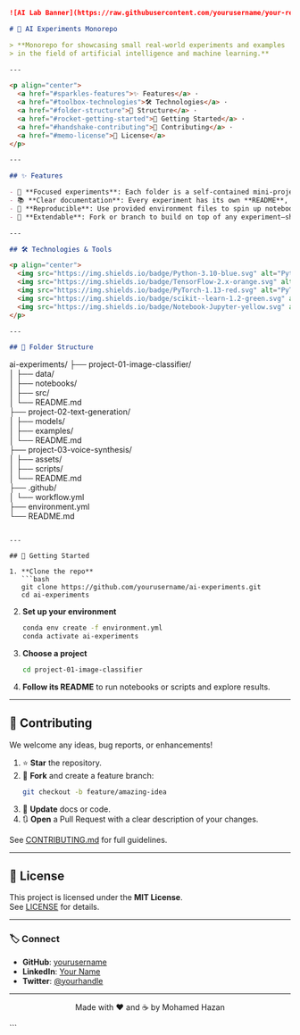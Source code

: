 ```markdown
![AI Lab Banner](https://raw.githubusercontent.com/yourusername/your-repo/main/.github/banner.png)

# 🚀 AI Experiments Monorepo

> **Monorepo for showcasing small real‑world experiments and examples  
> in the field of artificial intelligence and machine learning.**

---

<p align="center">
  <a href="#sparkles-features">✨ Features</a> ·
  <a href="#toolbox-technologies">🛠️ Technologies</a> ·
  <a href="#folder-structure">📂 Structure</a> ·
  <a href="#rocket-getting-started">🚀 Getting Started</a> ·
  <a href="#handshake-contributing">🤝 Contributing</a> ·
  <a href="#memo-license">📄 License</a>
</p>

---

## ✨ Features

- 🎯 **Focused experiments**: Each folder is a self‑contained mini‑project.  
- 📚 **Clear documentation**: Every experiment has its own **README**, code samples, and results.  
- 🔄 **Reproducible**: Use provided environment files to spin up notebooks or scripts in seconds.  
- 🚀 **Extendable**: Fork or branch to build on top of any experiment—share your improvements!

---

## 🛠️ Technologies & Tools

<p align="center">
  <img src="https://img.shields.io/badge/Python-3.10-blue.svg" alt="Python">
  <img src="https://img.shields.io/badge/TensorFlow-2.x-orange.svg" alt="TensorFlow">
  <img src="https://img.shields.io/badge/PyTorch-1.13-red.svg" alt="PyTorch">
  <img src="https://img.shields.io/badge/scikit--learn-1.2-green.svg" alt="scikit-learn">
  <img src="https://img.shields.io/badge/Notebook-Jupyter-yellow.svg" alt="Jupyter">
</p>

---

## 📂 Folder Structure

```
ai-experiments/
├── project-01-image-classifier/  
│   ├── data/  
│   ├── notebooks/  
│   ├── src/  
│   └── README.md  
├── project-02-text-generation/  
│   ├── models/  
│   ├── examples/  
│   └── README.md  
├── project-03-voice-synthesis/  
│   ├── assets/  
│   ├── scripts/  
│   └── README.md  
├── .github/  
│   └── workflow.yml  
├── environment.yml  
└── README.md
```

---

## 🚀 Getting Started

1. **Clone the repo**  
   ```bash
   git clone https://github.com/yourusername/ai-experiments.git
   cd ai-experiments
   ```

2. **Set up your environment**  
   ```bash
   conda env create -f environment.yml
   conda activate ai-experiments
   ```

3. **Choose a project**  
   ```bash
   cd project-01-image-classifier
   ```

4. **Follow its README** to run notebooks or scripts and explore results.

---

## 🤝 Contributing

We welcome any ideas, bug reports, or enhancements!  

1. ⭐️ **Star** the repository.  
2. 🍴 **Fork** and create a feature branch:  
   ```bash
   git checkout -b feature/amazing-idea
   ```
3. 📄 **Update** docs or code.  
4. 🔃 **Open** a Pull Request with a clear description of your changes.

See [CONTRIBUTING.md](.github/CONTRIBUTING.md) for full guidelines.

---

## 📄 License

This project is licensed under the **MIT License**.  
See [LICENSE](LICENSE) for details.

---

### 🏷️ Connect

- **GitHub**: [yourusername](https://github.com/yourusername)  
- **LinkedIn**: [Your Name](https://linkedin.com/in/yourprofile)  
- **Twitter**: [@yourhandle](https://twitter.com/yourhandle)  

---

<p align="center">
  Made with ❤️ and ☕ by Mohamed Hazan
</p>
```